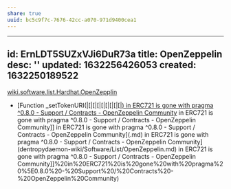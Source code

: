```yaml
---
share: true
uuid: bc5c9f7c-7676-42cc-a070-971d9400cea1
---
```

---
id: ErnLDT5SUZxVJi6DuR73a
title: OpenZeppelin
desc: ''
updated: 1632256426053
created: 1632250189522
---

[wiki.software.list.Hardhat.OpenZepplin](/undefined)


* [Function \_setTokenURI(|[|[|[|[|[|[|[|[|[) in ERC721 is gone with pragma ^0.8.0 - Support / Contracts - OpenZeppelin Community](/undefined) in ERC721 is gone with pragma ^0.8.0 - Support / Contracts - OpenZeppelin Community]] in ERC721 is gone with pragma ^0.8.0 - Support / Contracts - OpenZeppelin Community](.md) in ERC721 is gone with pragma ^0.8.0 - Support / Contracts - OpenZeppelin Community](dentropydaemon-wiki/Software/List/OpenZeppelin.md) in ERC721 is gone with pragma ^0.8.0 - Support / Contracts - OpenZeppelin Community]]%20in%20ERC721%20is%20gone%20with%20pragma%20%5E0.8.0%20-%20Support%20/%20Contracts%20-%20OpenZeppelin%20Community)
